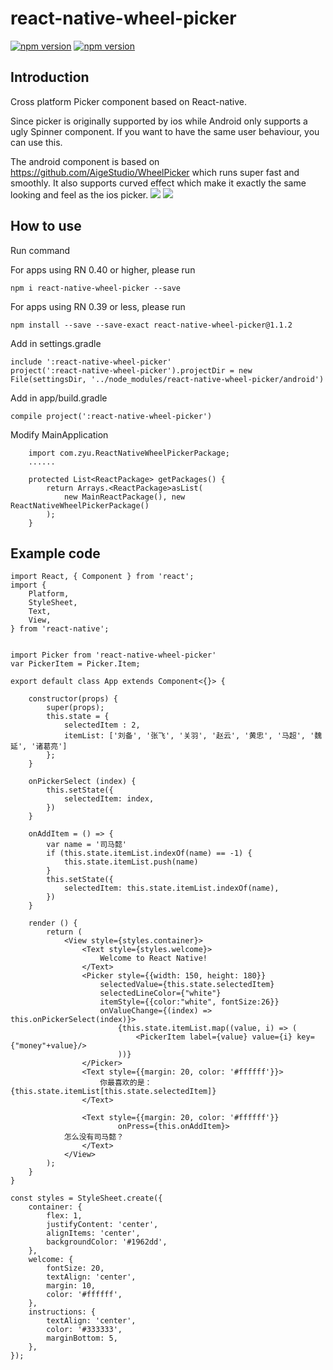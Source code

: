 # react-native-wheel-picker
[![npm version](http://img.shields.io/npm/v/react-native-wheel-picker.svg?style=flat-square)](https://npmjs.org/package/react-native-wheel-picker "View this project on npm")
[![npm version](http://img.shields.io/npm/dm/react-native-wheel-picker.svg?style=flat-square)](https://npmjs.org/package/react-native-wheel-picker "View this project on npm")

## Introduction
Cross platform Picker component based on React-native.

Since picker is originally supported by ios while Android only supports a ugly Spinner component. If you want to have the same user behaviour, you can use this.

The android component is based on https://github.com/AigeStudio/WheelPicker which runs super fast and smoothly. It also supports curved effect which make it exactly the same looking and feel as the ios picker.
![](https://raw.githubusercontent.com/lesliesam/react-native-wheel-picker/master/demo.gif)
![](https://raw.githubusercontent.com/lesliesam/react-native-wheel-picker/master/demo_android.gif)

## How to use

Run command

For apps using RN 0.40 or higher, please run
```
npm i react-native-wheel-picker --save
```
For apps using RN 0.39 or less, please run
```
npm install --save --save-exact react-native-wheel-picker@1.1.2
```
Add in settings.gradle
```
include ':react-native-wheel-picker'
project(':react-native-wheel-picker').projectDir = new File(settingsDir, '../node_modules/react-native-wheel-picker/android')
```
Add in app/build.gradle
```
compile project(':react-native-wheel-picker')
```
Modify MainApplication
```
    import com.zyu.ReactNativeWheelPickerPackage;
    ......

    protected List<ReactPackage> getPackages() {
        return Arrays.<ReactPackage>asList(
            new MainReactPackage(), new ReactNativeWheelPickerPackage()
        );
    }
```

## Example code
```
import React, { Component } from 'react';
import {
	Platform,
	StyleSheet,
	Text,
	View,
} from 'react-native';


import Picker from 'react-native-wheel-picker'
var PickerItem = Picker.Item;

export default class App extends Component<{}> {

	constructor(props) {
		super(props);
		this.state = {
			selectedItem : 2,
			itemList: ['刘备', '张飞', '关羽', '赵云', '黄忠', '马超', '魏延', '诸葛亮']
		};
	}

	onPickerSelect (index) {
		this.setState({
			selectedItem: index,
		})
	}

	onAddItem = () => {
		var name = '司马懿'
		if (this.state.itemList.indexOf(name) == -1) {
			this.state.itemList.push(name)
		}
		this.setState({
			selectedItem: this.state.itemList.indexOf(name),
		})
	}

	render () {
		return (
			<View style={styles.container}>
				<Text style={styles.welcome}>
					Welcome to React Native!
				</Text>
				<Picker style={{width: 150, height: 180}}
					selectedValue={this.state.selectedItem}
                    selectedLineColor={"white"}
					itemStyle={{color:"white", fontSize:26}}
					onValueChange={(index) => this.onPickerSelect(index)}>
						{this.state.itemList.map((value, i) => (
							<PickerItem label={value} value={i} key={"money"+value}/>
						))}
				</Picker>
				<Text style={{margin: 20, color: '#ffffff'}}>
					你最喜欢的是：{this.state.itemList[this.state.selectedItem]}
				</Text>

				<Text style={{margin: 20, color: '#ffffff'}}
						onPress={this.onAddItem}>
			怎么没有司马懿？
				</Text>
			</View>
		);
	}
}

const styles = StyleSheet.create({
	container: {
		flex: 1,
		justifyContent: 'center',
		alignItems: 'center',
		backgroundColor: '#1962dd',
	},
	welcome: {
		fontSize: 20,
		textAlign: 'center',
		margin: 10,
		color: '#ffffff',
	},
	instructions: {
		textAlign: 'center',
		color: '#333333',
		marginBottom: 5,
	},
});
```
